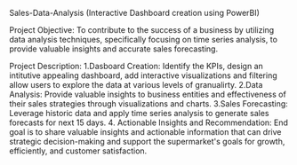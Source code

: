 Sales-Data-Analysis (Interactive Dashboard creation using PowerBI)

Project Objective: To contribute to the success of a business by utilizing data analysis techniques, specifically focusing on time series analysis, to provide valuable insights and accurate sales forecasting.

Project Description: 1.Dasboard Creation: Identify the KPIs, design an intitutive appealing dashboard, add interactive visualizations and filtering allow users to explore the data at various levels of granualirty. 2.Data Analysis: Provide valuable insights to business entities and effectiveness of their sales strategies through visualizations and charts. 3.Sales Forecasting: Leverage historic data and apply time series analysis to generate sales forecasts for next 15 days. 4. Actionable Insights and Recommendation: End goal is to share valuable insights and actionable information that can drive strategic decision-making and support the supermarket's goals for growth, efficiently, and customer satisfaction.

